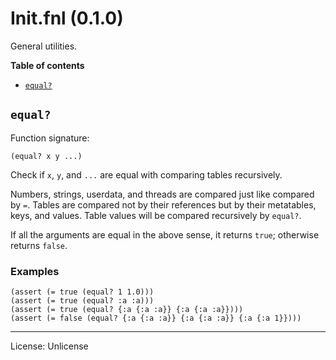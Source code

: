 # Init.fnl (0.1.0)
General utilities.

**Table of contents**

- [`equal?`](#equal)

## `equal?`
Function signature:

```
(equal? x y ...)
```

Check if `x`, `y`, and `...` are equal with comparing tables recursively.

Numbers, strings, userdata, and threads are compared just like compared by `=`.
Tables are compared not by their references but by their metatables, keys, and values.
Table values will be compared recursively by `equal?`.

If all the arguments are equal in the above sense, it returns `true`;
otherwise returns `false`.

### Examples

```fennel
(assert (= true (equal? 1 1.0)))
(assert (= true (equal? :a :a)))
(assert (= true (equal? {:a {:a :a}} {:a {:a :a}})))
(assert (= false (equal? {:a {:a :a}} {:a {:a :a}} {:a {:a 1}})))
```


---

License: Unlicense


<!-- Generated with Fenneldoc 1.0.1-dev-7960056
     https://gitlab.com/andreyorst/fenneldoc -->
